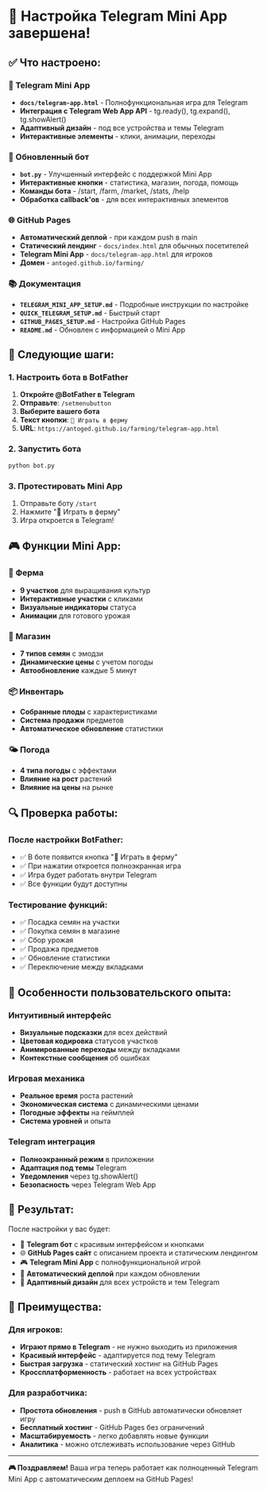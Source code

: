 # 🎉 Настройка Telegram Mini App завершена!

## ✅ Что настроено:

### 🤖 Telegram Mini App
- **`docs/telegram-app.html`** - Полнофункциональная игра для Telegram
- **Интеграция с Telegram Web App API** - tg.ready(), tg.expand(), tg.showAlert()
- **Адаптивный дизайн** - под все устройства и темы Telegram
- **Интерактивные элементы** - клики, анимации, переходы

### 🔧 Обновленный бот
- **`bot.py`** - Улучшенный интерфейс с поддержкой Mini App
- **Интерактивные кнопки** - статистика, магазин, погода, помощь
- **Команды бота** - /start, /farm, /market, /stats, /help
- **Обработка callback'ов** - для всех интерактивных элементов

### 🌐 GitHub Pages
- **Автоматический деплой** - при каждом push в main
- **Статический лендинг** - `docs/index.html` для обычных посетителей
- **Telegram Mini App** - `docs/telegram-app.html` для игроков
- **Домен** - `antoged.github.io/farming/`

### 📚 Документация
- **`TELEGRAM_MINI_APP_SETUP.md`** - Подробные инструкции по настройке
- **`QUICK_TELEGRAM_SETUP.md`** - Быстрый старт
- **`GITHUB_PAGES_SETUP.md`** - Настройка GitHub Pages
- **`README.md`** - Обновлен с информацией о Mini App

## 🚀 Следующие шаги:

### 1. Настроить бота в BotFather
1. **Откройте @BotFather в Telegram**
2. **Отправьте**: `/setmenubutton`
3. **Выберите вашего бота**
4. **Текст кнопки**: `🌾 Играть в ферму`
5. **URL**: `https://antoged.github.io/farming/telegram-app.html`

### 2. Запустить бота
```bash
python bot.py
```

### 3. Протестировать Mini App
1. Отправьте боту `/start`
2. Нажмите "🌾 Играть в ферму"
3. Игра откроется в Telegram!

## 🎮 Функции Mini App:

### 🌱 Ферма
- **9 участков** для выращивания культур
- **Интерактивные участки** с кликами
- **Визуальные индикаторы** статуса
- **Анимации** для готового урожая

### 🛒 Магазин
- **7 типов семян** с эмодзи
- **Динамические цены** с учетом погоды
- **Автообновление** каждые 5 минут

### 📦 Инвентарь
- **Собранные плоды** с характеристиками
- **Система продажи** предметов
- **Автоматическое обновление** статистики

### 🌤️ Погода
- **4 типа погоды** с эффектами
- **Влияние на рост** растений
- **Влияние на цены** на рынке

## 🔍 Проверка работы:

### После настройки BotFather:
- ✅ В боте появится кнопка "🌾 Играть в ферму"
- ✅ При нажатии откроется полноэкранная игра
- ✅ Игра будет работать внутри Telegram
- ✅ Все функции будут доступны

### Тестирование функций:
- ✅ Посадка семян на участки
- ✅ Покупка семян в магазине
- ✅ Сбор урожая
- ✅ Продажа предметов
- ✅ Обновление статистики
- ✅ Переключение между вкладками

## 📱 Особенности пользовательского опыта:

### Интуитивный интерфейс
- **Визуальные подсказки** для всех действий
- **Цветовая кодировка** статусов участков
- **Анимированные переходы** между вкладками
- **Контекстные сообщения** об ошибках

### Игровая механика
- **Реальное время** роста растений
- **Экономическая система** с динамическими ценами
- **Погодные эффекты** на геймплей
- **Система уровней** и опыта

### Telegram интеграция
- **Полноэкранный режим** в приложении
- **Адаптация под темы** Telegram
- **Уведомления** через tg.showAlert()
- **Безопасность** через Telegram Web App

## 🎯 Результат:

После настройки у вас будет:

- 🤖 **Telegram бот** с красивым интерфейсом и кнопками
- 🌐 **GitHub Pages сайт** с описанием проекта и статическим лендингом
- 🎮 **Telegram Mini App** с полнофункциональной игрой
- 🚀 **Автоматический деплой** при каждом обновлении
- 📱 **Адаптивный дизайн** для всех устройств и тем Telegram

## 🌟 Преимущества:

### Для игроков:
- **Играют прямо в Telegram** - не нужно выходить из приложения
- **Красивый интерфейс** - адаптируется под тему Telegram
- **Быстрая загрузка** - статический хостинг на GitHub Pages
- **Кроссплатформенность** - работает на всех устройствах

### Для разработчика:
- **Простота обновления** - push в GitHub автоматически обновляет игру
- **Бесплатный хостинг** - GitHub Pages без ограничений
- **Масштабируемость** - легко добавлять новые функции
- **Аналитика** - можно отслеживать использование через GitHub

---

**🎮 Поздравляем!** Ваша игра теперь работает как полноценный Telegram Mini App с автоматическим деплоем на GitHub Pages!
